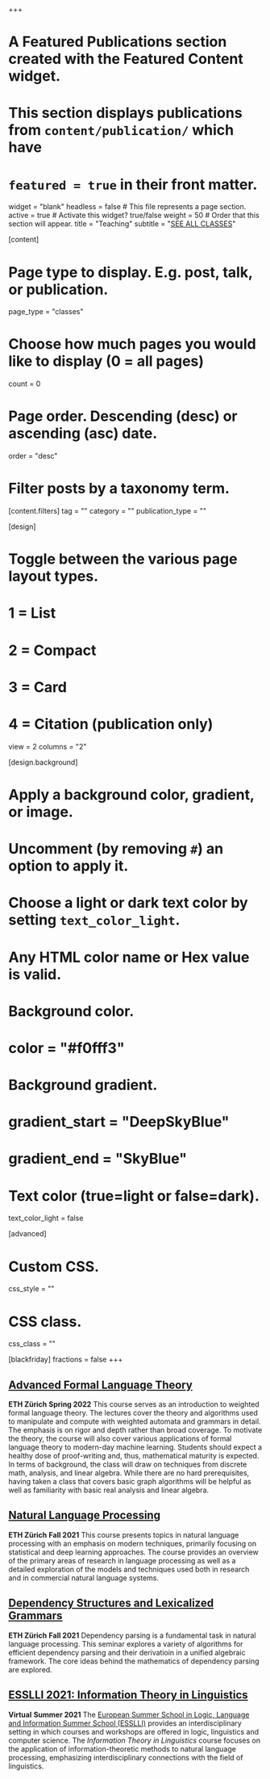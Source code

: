 +++
# A Featured Publications section created with the Featured Content widget.
# This section displays publications from `content/publication/` which have
# `featured = true` in their front matter.

widget = "blank"
headless = false  # This file represents a page section.
active = true  # Activate this widget? true/false
weight = 50  # Order that this section will appear.
title = "Teaching"
subtitle = "[SEE ALL CLASSES](/classes)"

[content]
  # Page type to display. E.g. post, talk, or publication.
  page_type = "classes"
  
  # Choose how much pages you would like to display (0 = all pages)
  count = 0

  # Page order. Descending (desc) or ascending (asc) date.
  order = "desc"


  # Filter posts by a taxonomy term.
  [content.filters]
    tag = ""
    category = ""
    publication_type = ""

[design]
  # Toggle between the various page layout types.
  #   1 = List
  #   2 = Compact
  #   3 = Card
  #   4 = Citation (publication only)
  view = 2
  columns = "2"
  
[design.background]
  # Apply a background color, gradient, or image.
  #   Uncomment (by removing `#`) an option to apply it.
  #   Choose a light or dark text color by setting `text_color_light`.
  #   Any HTML color name or Hex value is valid.

  # Background color.
  # color = "#f0fff3"
  
  # Background gradient.
  # gradient_start = "DeepSkyBlue"
  # gradient_end = "SkyBlue"
  

  # Text color (true=light or false=dark).
  text_color_light = false

  
[advanced]
 # Custom CSS. 
 css_style = ""
 
 # CSS class.
 css_class = ""

[blackfriday]
  fractions = false
+++

## [Advanced Formal Language Theory](/classes/aflt-s22) 
**ETH Zürich** <span class="middot-divider"></span> **Spring 2022**
This course serves as an introduction to weighted formal language theory. The lectures cover the theory and algorithms used to manipulate and compute with weighted automata and grammars in detail. The emphasis is on rigor and depth rather than broad coverage. To motivate the theory, the course will also cover various applications of formal language theory to modern-day machine learning. Students should expect a healthy dose of proof-writing and, thus, mathematical maturity is expected. In terms of background, the class will draw on techniques from discrete math, analysis, and linear algebra. While there are no hard prerequisites, having taken a class that covers basic graph algorithms will be helpful as well as familiarity with basic real analysis and linear algebra.

## [Natural Language Processing](/classes/intro-nlp-f21) 
**ETH Zürich** <span class="middot-divider"></span> **Fall 2021**
This course presents topics in natural language processing with an emphasis on modern techniques, primarily focusing on statistical and deep learning approaches. The course provides an overview of the primary areas of research in language processing as well as a detailed exploration of the models and techniques used both in research and in commercial natural language systems.

## [Dependency Structures and Lexicalized Grammars](/classes/dep-parsing-sem) 
**ETH Zürich** <span class="middot-divider"></span> **Fall 2021**
Dependency parsing is a fundamental task in natural language processing. This seminar explores a variety of algorithms for efficient dependency parsing and their derivatioin in a unified algebraic framework. The core ideas behind the mathematics of dependency parsing are explored.

## [ESSLLI 2021: Information Theory in Linguistics](/classes/esslli-21) 
**Virtual** <span class="middot-divider"></span> **Summer 2021**
The [European Summer School in Logic, Language and Information Summer School (ESSLLI)](https://esslli2021.unibz.it/) provides an interdisciplinary setting in which courses and workshops are offered in logic, linguistics and computer science.  The *Information Theory in Linguistics* course focuses on the application of information-theoretic methods to natural language processing, emphasizing interdisciplinary connections with the field of linguistics.
